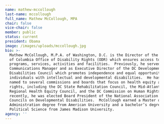 ```yaml
---
name: mathew-mccollough
last-name: mccollough
full_name: Mathew McCollough, MPA
chair: false
vice-chair: false
member: public
status: current
president: Obama
image: /images/uploads/mccollough.jpg
bio: >-
  Mathew McCollough, M.P.A. of Washington, D.C. is the Director of the District
  of Columbia Office of Disability Rights (ODR) which ensures access to DC
  programs, services, activities and facilities.  Previously, he served as ODR’s
  Communications Manager and as Executive Director of the DC Developmental
  Disabilities Council which promotes independence and equal opportunity for
  individuals with intellectual and developmental disabilities.  He has been
  named to several commissions and boards that focus on health equity and human
  rights, including the DC State Rehabilitation Council, the Mid-Atlantic
  Regional Health Equity Council, and the DC Commission on Human Rights.  Most
  recently, he was elected Board President of the National Association of
  Councils on Developmental Disabilities.  McCollough earned a Master of Public
  Administration degree from American University and a bachelor’s degree in
  Political Science from James Madison University.
agency: ''
---
```


